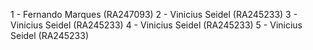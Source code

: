 1 - Fernando Marques (RA247093) 
2 - Vinicius Seidel (RA245233) 
3 - Vinicius Seidel (RA245233) 
4 - Vinicius Seidel (RA245233) 
5 - Vinicius Seidel (RA245233)
